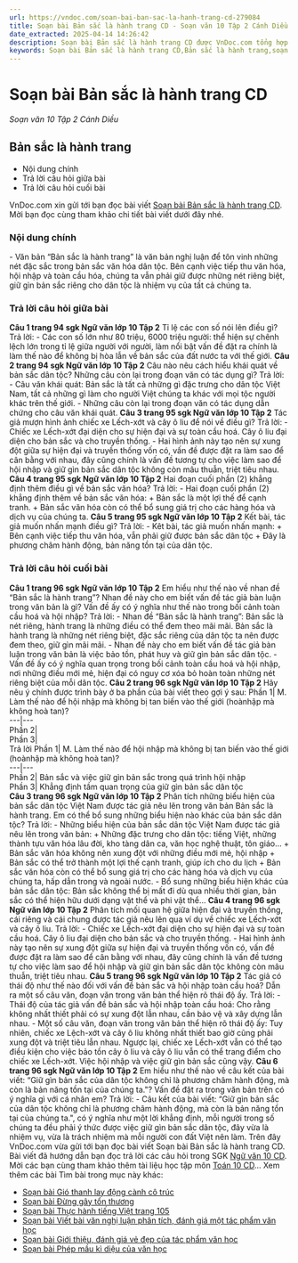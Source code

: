 ```yaml
---
url: https://vndoc.com/soan-bai-ban-sac-la-hanh-trang-cd-279084
title: Soạn bài Bản sắc là hành trang CD - Soạn văn 10 Tập 2 Cánh Diều - VnDoc.com
date_extracted: 2025-04-14 14:26:42
description: Soạn bài Bản sắc là hành trang CD được VnDoc.com tổng hợp và xin gửi tới bạn đọc cùng tham khảo.
keywords: Soạn bài Bản sắc là hành trang CD,Bản sắc là hành trang,soạn văn Bản sắc là hành trang,soạn Bản sắc là hành trang,soạn văn 10,ngữ văn 10 CD,văn 10
---
```


# Soạn bài Bản sắc là hành trang CD
 _Soạn văn 10 Tập 2 Cánh Diều_
## Bản sắc là hành trang
  * Nội dung chính
  * Trả lời câu hỏi giữa bài
  * Trả lời câu hỏi cuối bài

VnDoc.com xin gửi tới bạn đọc bài viết [Soạn bài Bản sắc là hành trang CD](<https://vndoc.com/soan-bai-ban-sac-la-hanh-trang-cd-279084>). Mời bạn đọc cùng tham khảo chi tiết bài viết dưới đây nhé.
### Nội dung chính
\- Văn bản “Bản sắc là hành trang” là văn bản nghị luận để tôn vinh những nét đặc sắc trong bản sắc văn hóa dân tộc. Bên cạnh việc tiếp thu văn hóa, hội nhập và toàn cầu hóa, chúng ta vẫn phải giữ được những nét riêng biệt, giữ gìn bản sắc riêng cho dân tộc là nhiệm vụ của tất cả chúng ta.
### Trả lời câu hỏi giữa bài
**Câu 1 trang 94 sgk Ngữ văn lớp 10 Tập 2**
Tỉ lệ các con số nói lên điều gì?
Trả lời:
\- Các con số lớn như 80 triệu, 6000 triệu người: thể hiện sự chênh lệch lớn trong tỉ lệ giữa người với người, làm nổi bật vấn đề đặt ra chính là làm thế nào để không bị hòa lẫn về bản sắc của đất nước ta với thế giới.
**Câu 2 trang 94 sgk Ngữ văn lớp 10 Tập 2**
Câu nào nêu cách hiểu khái quát về bản sắc dân tộc? Những câu còn lại trong đoạn văn có tác dụng gì?
Trả lời:
\- Câu văn khái quát: Bản sắc là tất cả những gì đặc trưng cho dân tộc Việt Nam, tất cả những gì làm cho người Việt chúng ta khác với mọi tộc người khác trên thế giới.
\- Những câu còn lại trong đoạn văn có tác dụng dẫn chứng cho câu văn khái quát.
**Câu 3 trang 95 sgk Ngữ văn lớp 10 Tập 2**
Tác giả mượn hình ảnh chiếc xe Lếch-xớt và cây ô liu để nói về điều gì?
Trả lời:
\- Chiếc xe Lếch-xớt đại diện cho sự hiện đại và sự toàn cầu hoá. Cây ô liu đại diện cho bản sắc và cho truyền thống.
\- Hai hình ảnh này tạo nên sự xung đột giữa sự hiện đại và truyền thống vốn có, vấn đề được đặt ra làm sao để cân bằng với nhau, đây cũng chính là vấn đề tương tự cho việc làm sao để hội nhập và giữ gìn bản sắc dân tộc không còn mâu thuẫn, triệt tiêu nhau.
**Câu 4 trang 95 sgk Ngữ văn lớp 10 Tập 2**
Hai đoạn cuối phần \(2\) khẳng định thêm điều gì về bản sắc văn hóa?
Trả lời:
\- Hai đoạn cuối phần \(2\) khẳng định thêm về bản sắc văn hóa:
\+ Bản sắc là một lợi thế để cạnh tranh.
\+ Bản sắc văn hóa còn có thể bổ sung giá trị cho các hàng hóa và dịch vụ của chúng ta.
**Câu 5 trang 95 sgk Ngữ văn lớp 10 Tập 2**
Kết bài, tác giả muốn nhấn mạnh điều gì?
Trả lời:
\- Kêt bài, tác giả muốn nhấn mạnh:
\+ Bên cạnh việc tiếp thu văn hóa, vẫn phải giữ được bản sắc dân tộc
\+ Đây là phương châm hành động, bản năng tồn tại của dân tộc.
### Trả lời câu hỏi cuối bài
**Câu 1 trang 96 sgk Ngữ văn lớp 10 Tập 2**
Em hiểu như thế nào về nhan đề “Bản sắc là hành trang”? Nhan đề này cho em biết vấn đề tác giả bàn luận trong văn bản là gì? Vấn đề ấy có ý nghĩa như thế nào trong bối cảnh toàn cầu hoá và hội nhập?
Trả lời:
\- Nhan đề “Bản sắc là hành trang”: Bản sắc là nét riêng, hành trang là những điều có thể đem theo mãi mãi. Bản sắc là hành trang là những nét riêng biệt, đặc sắc riêng của dân tộc ta nên được đem theo, giữ gìn mãi mãi.
\- Nhan đề này cho em biết vấn đề tác giả bàn luận trong văn bản là việc bảo tồn, phát huy và giữ gìn bản sắc dân tộc.
\- Vấn đề ấy có ý nghĩa quan trọng trong bối cảnh toàn cầu hoá và hội nhập, nơi những điều mới mẻ, hiện đại có nguy cơ xóa bỏ hoàn toàn những nét riêng biệt của mỗi dân tộc.
**Câu 2 trang 96 sgk Ngữ văn lớp 10 Tập 2**
Hãy nêu ý chính được trình bày ở ba phần của bài viết theo gợi ý sau:
Phần 1| M. Làm thế nào để hội nhập mà không bị tan biến vào thế giới \(hoànhập mà không hoà tan\)?  
---|---  
Phần 2|   
Phần 3|   
Trả lời
Phần 1| M. Làm thế nào để hội nhập mà không bị tan biến vào thế giới \(hoànhập mà không hoà tan\)?  
---|---  
Phần 2| Bản sắc và việc giữ gìn bản sắc trong quá trình hội nhập  
Phần 3| Khẳng định tầm quan trọng của giữ gìn bản sắc dân tộc  
**Câu 3 trang 96 sgk Ngữ văn lớp 10 Tập 2**
Phân tích những biểu hiện của bản sắc dân tộc Việt Nam được tác giả nêu lên trong văn bản Bản sắc là hành trang. Em có thể bổ sung những biểu hiện nào khác của bản sắc dân tộc?
Trả lời:
\- Những biểu hiện của bản sắc dân tộc Việt Nam được tác giả nêu lên trong văn bản:
\+ Những đặc trưng cho dân tộc: tiếng Việt, những thành tựu văn hóa lâu đời, kho tàng dân ca, văn học nghệ thuật, tôn giáo…
\+ Bản sắc văn hóa không nên xung đột với những điều mới mẻ, hội nhập
\+ Bản sắc có thể trở thành một lợi thế cạnh tranh, giúp ích cho du lịch
\+ Bản sắc văn hóa còn có thể bổ sung giá trị cho các hàng hóa và dịch vụ của chúng ta, hấp dẫn trong và ngoài nước.
\- Bổ sung những biểu hiện khác của bản sắc dân tộc: Bản sắc không thể bị mất đi dù qua nhiều thời gian, bản sắc có thể hiện hữu dưới dạng vật thể và phi vật thể…
**Câu 4 trang 96 sgk Ngữ văn lớp 10 Tập 2**
Phân tích mối quan hệ giữa hiện đại và truyền thống, cái riêng và cái chung được tác giả nêu lên qua ví dụ về chiếc xe Lếch-xớt và cây ô liu.
Trả lời:
\- Chiếc xe Lếch-xớt đại diện cho sự hiện đại và sự toàn cầu hoá. Cây ô liu đại diện cho bản sắc và cho truyền thống.
\- Hai hình ảnh này tạo nên sự xung đột giữa sự hiện đại và truyền thống vốn có, vấn đề được đặt ra làm sao để cân bằng với nhau, đây cũng chính là vấn đề tương tự cho việc làm sao để hội nhập và giữ gìn bản sắc dân tộc không còn mâu thuẫn, triệt tiêu nhau.
**Câu 5 trang 96 sgk Ngữ văn lớp 10 Tập 2**
Tác giả có thái độ như thế nào đối với vấn đề bản sắc và hội nhập toàn cầu hoá? Dẫn ra một số câu văn, đoạn văn trong văn bản thể hiện rõ thái độ ấy.
Trả lời:
\- Thái độ của tác giả vấn đề bản sắc và hội nhập toàn cầu hoá: Cho rằng không nhất thiết phải có sự xung đột lẫn nhau, cần bảo vệ và xây dựng lẫn nhau.
\- Một số câu văn, đoạn văn trong văn bản thể hiện rõ thái độ ấy: Tuy nhiên, chiếc xe Lệch-xớt và cây ô liu không nhất thiết bao giờ cũng phải xung đột và triệt tiêu lẫn nhau. Ngược lại, chiếc xe Lếch-xớt vẫn có thể tạo điều kiện cho việc bảo tồn cây ô liu và cây ô liu vẫn có thể trang điểm cho chiếc xe Lếch-xớt. Việc hội nhập và việc giữ gìn bản sắc cũng vậy.
**Câu 6 trang 96 sgk Ngữ văn lớp 10 Tập 2**
Em hiểu như thế nào về câu kết của bài viết: “Giữ gìn bản sắc của dân tộc không chỉ là phương châm hành động, mà còn là bản năng tồn tại của chúng ta."? Vấn đề đặt ra trong văn bản trên có ý nghĩa gì với cá nhân em?
Trả lời:
\- Câu kết của bài viết: “Giữ gìn bản sắc của dân tộc không chỉ là phương châm hành động, mà còn là bản năng tồn tại của chúng ta.", có ý nghĩa như một lời khẳng định, mỗi người trong số chúng ta đều phải ý thức được việc giữ gìn bản sắc dân tộc, đây vừa là nhiệm vụ, vừa là trách nhiệm mà mỗi người con đất Việt nên làm.
Trên đây VnDoc.com vừa gửi tới bạn đọc bài viết Soạn bài Bản sắc là hành trang CD. Bài viết đã hướng dẫn bạn đọc trả lời các câu hỏi trong SGK [Ngữ văn 10 CD](<https://vndoc.com/ngu-van-10-canh-dieu-tap2>). Mời các bạn cùng tham khảo thêm tài liệu học tập môn [Toán 10 CD](<https://vndoc.com/toan-10-canh-dieu-tap2>)...
Xem thêm các bài Tìm bài trong mục này khác:
  * [Soạn bài Gió thanh lay động cành cô trúc](</soan-bai-gio-thanh-lay-dong-canh-co-truc-cd-279140>)
  * [Soạn bài Đừng gây tổn thương](</soan-bai-dung-gay-ton-thuong-cd-279141>)
  * [Soạn bài Thực hành tiếng Việt trang 105](</soan-bai-thuc-hanh-tieng-viet-trang-105-cd-279144>)
  * [Soạn bài Viết bài văn nghị luận phân tích, đánh giá một tác phẩm văn học](</soan-bai-viet-bai-van-nghi-luan-phan-tich-danh-gia-mot-tac-pham-van-hoc-cd-279145>)
  * [Soạn bài Giới thiệu, đánh giá vẻ đẹp của tác phẩm văn học](</soan-bai-gioi-thieu-danh-gia-ve-dep-cua-tac-pham-van-hoc-cd-279147>)
  * [Soạn bài Phép mầu kì diệu của văn học](</soan-bai-phep-mau-ki-dieu-cua-van-hoc-cd-279149>)

